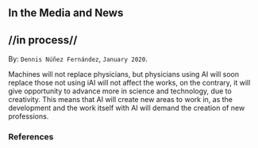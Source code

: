 
## In the Media and News ##
## //in process// ##

By: ```Dennis Núñez Fernández```, ```January 2020```.


Machines will not replace physicians, but physicians using AI will soon replace those not using iAI will not affect the works, on the contrary, it will give opportunity to advance more in science and technology, due to creativity. This means that AI will create new areas to work in, as the development and the work itself with AI will demand the creation of new professions.


<!--

La Inteligencia Artificial no afectará a las obras, al contrario, dará oportunidad de avanzar más en ciencia y la tecnología, debido a la creatividad. Lo anterior significa que la IA creará nuevas áreas en las que trabajar, ya que el desarrollo y el propio trabajo con AI demandará la creación de nuevas profesiones.

La Inteligencia Artificial también brindará mejores herramientas para que los profesionales puedan trabajar y relizar mejores progresos. Una frase que recojo y la cual es una de mis favoritas es la siguiente: "Machines will not replace physicians, but physicians using AI will soon replace those not using it".

-->

### References ###

<!--

[1] ...

[2] ...

[3] ...

[4] ...

-->

